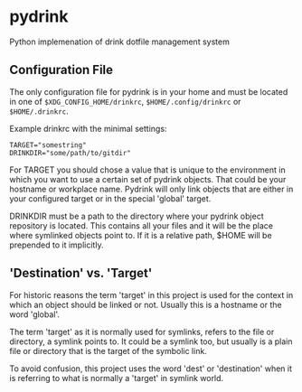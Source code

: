 pydrink
=======

Python implemenation of drink dotfile management system


Configuration File
------------------

The only configuration file for pydrink is in your home and must be located in
one of `$XDG_CONFIG_HOME/drinkrc`, `$HOME/.config/drinkrc` or `$HOME/.drinkrc`.

Example drinkrc with the minimal settings:

    TARGET="somestring"
    DRINKDIR="some/path/to/gitdir"

For TARGET you should chose a value that is unique to the environment in which
you want to use a certain set of pydrink objects. That could be your hostname
or workplace name. Pydrink will only link objects that are either in your
configured target or in the special 'global' target.

DRINKDIR must be a path to the directory where your pydrink object repository
is located. This contains all your files and it will be the place where
symlinked objects point to. If it is a relative path, $HOME will be prepended
to it implicitly.


'Destination' vs. 'Target'
--------------------------

For historic reasons the term 'target' in this project is used for the context
in which an object should be linked or not. Usually this is a hostname or the
word 'global'.

The term 'target' as it is normally used for symlinks, refers to the file or
directory, a symlink points to. It could be a symlink too, but usually is a
plain file or directory that is the target of the symbolic link.

To avoid confusion, this project uses the word 'dest' or 'destination' when it
is referring to what is normally a 'target' in symlink world.
